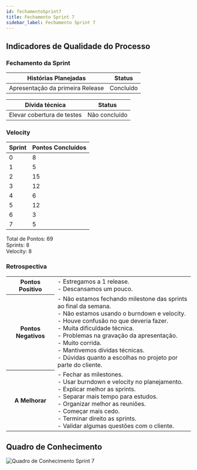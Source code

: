 ```yaml
---
id: fechamentoSprint7
title: Fechamento Sprint 7
sidebar_label: Fechamento Sprint 7
---
```


## Indicadores de Qualidade do Processo

### Fechamento da Sprint

| Histórias Planejadas | Status |
|----------------------|--------|
| Apresentação da primeira Release | Concluído |

| Dívida técnica | Status |
|---|---|
| Elevar cobertura de testes | Não concluído |

### Velocity

| Sprint | Pontos Concluídos |
|--------|-------------------|
| 0 | 8 |
| 1 | 5 |
| 2 | 15 |
| 3 | 12 |
| 4 | 6 |
| 5 | 12 |
| 6 | 3 |
| 7 | 5 |

Total de Pontos: 69 <br>
Sprints: 8 <br>
Velocity: 8 <br>

### Retrospectiva

<table>
<tr>

<th> Pontos Positivo  </th>
<td>
- Estregamos a 1 release. <br>
- Descansamos um pouco. <br>
</td>
</tr>

<tr>
<th> Pontos Negativos </th>
<td>
- Não estamos fechando milestone das sprints ao final da semana. <br>
- Não estamos usando o burndown e velocity. <br>
- Houve confusão no que deveria fazer. <br>
- Muita dificuldade técnica. <br>
- Problemas na gravação da apresentação. <br>
- Muito corrida. <br>
- Mantivemos dívidas técnicas. <br>
- Dúvidas quanto a escolhas no projeto por parte do cliente. <br>
</td>
</tr>

<tr>
<th> A Melhorar </th>
<td>
- Fechar as milestones. <br>
- Usar burndown e velocity no planejamento. <br>
- Explicar melhor as sprints. <br>
- Separar mais tempo para estudos. <br>
- Organizar melhor as reuniões. <br>
- Começar mais cedo. <br>
- Terminar direito as sprints. <br>
- Validar algumas questões com o cliente. <br>
</td>
</tr>
</table>

## Quadro de Conhecimento

![Quadro de Conhecimento Sprint 7](https://raw.githubusercontent.com/fga-eps-mds/2020.1-Conecta-Ensina-Wiki/master/website/static/img/sprints/quadro_de_conhecimento_sprint7.png)
